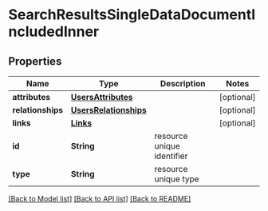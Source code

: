 # SearchResultsSingleDataDocumentIncludedInner

## Properties
Name | Type | Description | Notes
------------ | ------------- | ------------- | -------------
**attributes** | [**UsersAttributes**](UsersAttributes.md) |  | [optional] 
**relationships** | [**UsersRelationships**](UsersRelationships.md) |  | [optional] 
**links** | [**Links**](Links.md) |  | [optional] 
**id** | **String** | resource unique identifier | 
**type** | **String** | resource unique type | 

[[Back to Model list]](../README.md#documentation-for-models) [[Back to API list]](../README.md#documentation-for-api-endpoints) [[Back to README]](../README.md)


